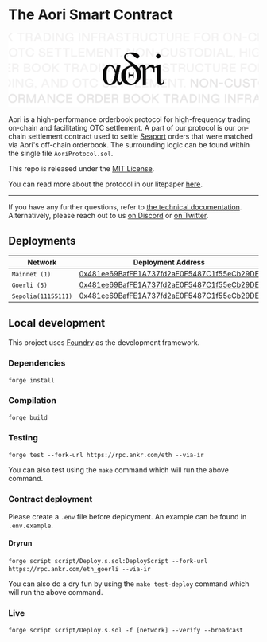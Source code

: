 # The Aori Smart Contract

![.](assets/aori.svg)

Aori is a high-performance orderbook protocol for high-frequency trading on-chain and facilitating OTC settlement. A part of our protocol is our on-chain settlement contract used to settle [Seaport](https://docs.opensea.io/reference/seaport-overview) orders that were matched via Aori's off-chain orderbook. The surrounding logic can be found within the single file `AoriProtocol.sol`.

This repo is released under the [MIT License](LICENSE).

You can read more about the protocol in our litepaper [here](https://aori-io.notion.site/Aori-A-Litepaper-62f809b5c25c4798ad2c1d48d883e7bd?pvs=4).

---

If you have any further questions, refer to [the technical documentation](https://www.aori.io/developers). Alternatively, please reach out to us [on Discord](https://discord.gg/K37wkh2ZfR) or [on Twitter](https://twitter.com/aori_io).

## Deployments
| Network | Deployment Address |
| ------- | ------------------ |
| `Mainnet (1)` | [0x481ee69BafFE1A737fd2aE0F5487C1f55eCb29DE](https://etherscan.io/address/0x481ee69baffe1a737fd2ae0f5487c1f55ecb29de) |
| `Goerli (5)` | [0x481ee69BafFE1A737fd2aE0F5487C1f55eCb29DE](https://goerli.etherscan.io/address/0x481ee69baffe1a737fd2ae0f5487c1f55ecb29de) |
| `Sepolia(11155111)` | [0x481ee69BafFE1A737fd2aE0F5487C1f55eCb29DE](https://sepolia.etherscan.io/address/0x481ee69baffe1a737fd2ae0f5487c1f55ecb29de) |

## Local development

This project uses [Foundry](https://github.com/gakonst/foundry) as the development framework.

### Dependencies

```
forge install
```

### Compilation

```
forge build
```

### Testing

```
forge test --fork-url https://rpc.ankr.com/eth --via-ir
```

You can also test using the `make` command which will run the above command.

### Contract deployment

Please create a `.env` file before deployment. An example can be found in `.env.example`.

#### Dryrun

```
forge script script/Deploy.s.sol:DeployScript --fork-url https://rpc.ankr.com/eth_goerli --via-ir
```
You can also do a dry fun by using the `make test-deploy` command which will run the above command.

### Live

```
forge script script/Deploy.s.sol -f [network] --verify --broadcast
```